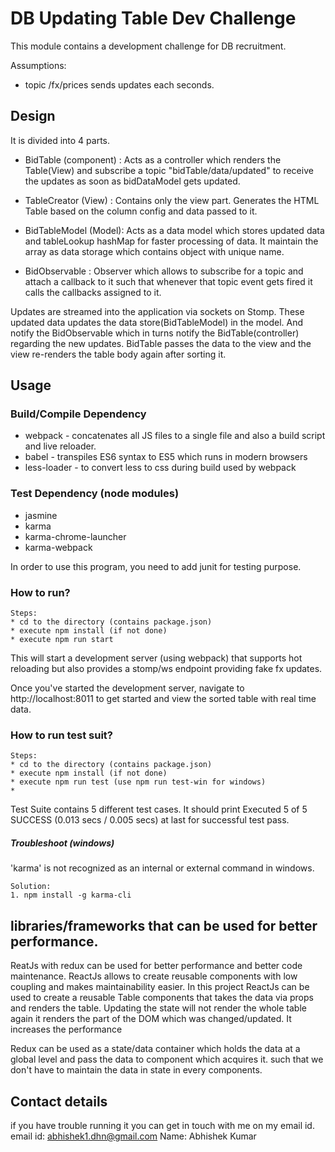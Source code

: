 DB Updating Table Dev Challenge
===============================

This module contains a development challenge for DB recruitment.

Assumptions:
* topic /fx/prices sends updates each seconds.

Design
---
It is divided into 4 parts.

* BidTable (component) : Acts as a controller which renders the Table(View) and subscribe a topic
                         "bidTable/data/updated" to receive the updates as soon as bidDataModel gets updated.
                        
* TableCreator (View) : Contains only the view part. Generates the HTML Table based on the column 
                        config and data passed to it.
                        
* BidTableModel (Model): Acts as a data model which stores updated data and tableLookup hashMap for faster processing of data.
                         It maintain the array as data storage which contains object with unique name.   
                                
* BidObservable : Observer which allows to subscribe for a topic and attach a callback to it such that 
                  whenever that topic event gets fired it calls the callbacks assigned to it.

Updates are streamed into the application via sockets on Stomp. These updated data updates the data store(BidTableModel)
in the model. 
And notify the BidObservable which in turns notify the BidTable(controller) regarding the new updates.
BidTable passes the data to the view and the view re-renders the table body again after sorting it.

Usage
-----

### Build/Compile Dependency ###
* webpack - concatenates all JS files to a single file and also a build script and live reloader.
* babel - transpiles ES6 syntax to ES5 which runs in modern browsers
* less-loader - to convert less to css during build used by webpack

### Test Dependency (node modules) ###
* jasmine
* karma 
* karma-chrome-launcher
* karma-webpack

In order to use this program, you need to add junit for testing purpose.

### How to run? ###
```
Steps:
* cd to the directory (contains package.json)
* execute npm install (if not done)
* execute npm run start
```

This will start a development server (using webpack)
that supports hot reloading but also provides a stomp/ws endpoint providing fake
fx updates.

Once you've started the development server, navigate to http://localhost:8011
to get started and view the sorted table with real time data.

### How to run test suit? ###
```
Steps:
* cd to the directory (contains package.json)
* execute npm install (if not done)
* execute npm run test (use npm run test-win for windows)
* 
```

Test Suite contains 5 different test cases.
It should print  Executed 5 of 5 SUCCESS (0.013 secs / 0.005 secs) at last for successful test pass.
  
##### Troubleshoot (windows) #####
'karma' is not recognized as an internal or external command in  windows.

```
Solution: 
1. npm install -g karma-cli
```

libraries/frameworks that can be used for better performance.
----
ReatJs with redux can be used for better performance and better code maintenance.
ReactJs allows to create reusable components with low coupling and makes maintainability easier.
In this project ReactJs can be used to create a reusable Table components that takes the data via props and renders the table.
Updating the state will not render the whole table again it renders the part of the DOM which was changed/updated. 
It increases the performance 

Redux can be used as a state/data container which holds the data at a global level and pass
the data to component which acquires it.
such that we don't have to maintain the data in state in every components.


Contact details
---
if you have trouble running it you can get in touch with me on my email id.
email id: abhishek1.dhn@gmail.com
Name: Abhishek Kumar